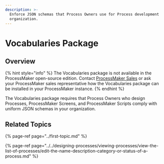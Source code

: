 ```yaml
---
description: >-
  Enforce JSON schemas that Process Owners use for Process development in your
  organization.
---
```


# Vocabularies Package

## Overview

{% hint style="info" %}
The Vocabularies package is not available in the ProcessMaker open-source edition. Contact [ProcessMaker Sales](mailto:sales@processmaker.com) or ask your ProcessMaker sales representative how the Vocabularies package can be installed in your ProcessMaker instance.
{% endhint %}

The Vocabularies package requires that Process Owners who design Processes, ProcessMaker Screens, and ProcessMaker Scripts comply with uniform JSON schemas in your organization.

## Related Topics

{% page-ref page="../first-topic.md" %}

{% page-ref page="../../designing-processes/viewing-processes/view-the-list-of-processes/edit-the-name-description-category-or-status-of-a-process.md" %}

